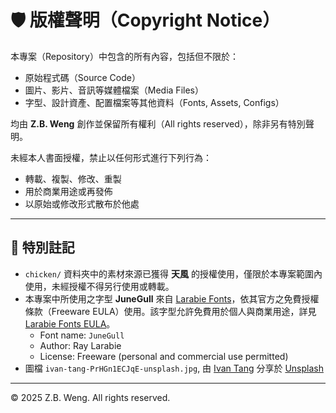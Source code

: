 # 🛡️ 版權聲明（Copyright Notice）

本專案（Repository）中包含的所有內容，包括但不限於：

- 原始程式碼（Source Code）
- 圖片、影片、音訊等媒體檔案（Media Files）
- 字型、設計資產、配置檔案等其他資料（Fonts, Assets, Configs）

均由 **Z.B. Weng** 創作並保留所有權利（All rights reserved），除非另有特別聲明。

未經本人書面授權，禁止以任何形式進行下列行為：
- 轉載、複製、修改、重製
- 用於商業用途或再發佈
- 以原始或修改形式散布於他處

---

## 📁 特別註記

- `chicken/` 資料夾中的素材來源已獲得 **天風** 的授權使用，僅限於本專案範圍內使用，未經授權不得另行使用或轉載。
- 本專案中所使用之字型 **JuneGull** 來自 [Larabie Fonts](https://www.larabiefonts.com/)，依其官方之免費授權條款（Freeware EULA）使用。該字型允許免費用於個人與商業用途，詳見 [Larabie Fonts EULA](https://www.larabiefonts.com)。
  - Font name: `JuneGull`
  - Author: Ray Larabie
  - License: Freeware (personal and commercial use permitted)
- 圖檔 `ivan-tang-PrHGn1ECJqE-unsplash.jpg`, 由 <a href="https://unsplash.com/@ivanavai?utm_content=creditCopyText&utm_medium=referral&utm_source=unsplash">Ivan Tang</a> 分享於 <a href="https://unsplash.com/photos/a-close-up-of-a-parrot-with-a-blurry-background-PrHGn1ECJqE?utm_content=creditCopyText&utm_medium=referral&utm_source=unsplash">Unsplash</a>
      

---

© 2025 Z.B. Weng. All rights reserved.
